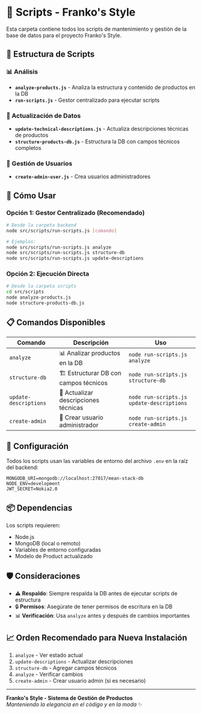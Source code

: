 # 📁 Scripts - Franko's Style

Esta carpeta contiene todos los scripts de mantenimiento y gestión de la base de datos para el proyecto Franko's Style.

## 🎯 Estructura de Scripts

### 📊 Análisis
- **`analyze-products.js`** - Analiza la estructura y contenido de productos en la DB
- **`run-scripts.js`** - Gestor centralizado para ejecutar scripts

### 📝 Actualización de Datos
- **`update-technical-descriptions.js`** - Actualiza descripciones técnicas de productos
- **`structure-products-db.js`** - Estructura la DB con campos técnicos completos

### 👤 Gestión de Usuarios
- **`create-admin-user.js`** - Crea usuarios administradores

## 🚀 Cómo Usar

### Opción 1: Gestor Centralizado (Recomendado)
```bash
# Desde la carpeta backend
node src/scripts/run-scripts.js [comando]

# Ejemplos:
node src/scripts/run-scripts.js analyze
node src/scripts/run-scripts.js structure-db
node src/scripts/run-scripts.js update-descriptions
```

### Opción 2: Ejecución Directa
```bash
# Desde la carpeta scripts
cd src/scripts
node analyze-products.js
node structure-products-db.js
```

## 📋 Comandos Disponibles

| Comando | Descripción | Uso |
|---------|-------------|-----|
| `analyze` | 📊 Analizar productos en la DB | `node run-scripts.js analyze` |
| `structure-db` | 🏗️ Estructurar DB con campos técnicos | `node run-scripts.js structure-db` |
| `update-descriptions` | 📝 Actualizar descripciones técnicas | `node run-scripts.js update-descriptions` |
| `create-admin` | 👤 Crear usuario administrador | `node run-scripts.js create-admin` |

## 🔧 Configuración

Todos los scripts usan las variables de entorno del archivo `.env` en la raíz del backend:

```env
MONGODB_URI=mongodb://localhost:27017/mean-stack-db
NODE_ENV=development
JWT_SECRET=Nokia2.0
```

## 📦 Dependencias

Los scripts requieren:
- Node.js
- MongoDB (local o remoto)
- Variables de entorno configuradas
- Modelo de Product actualizado

## 🛡️ Consideraciones

- ⚠️ **Respaldo**: Siempre respalda la DB antes de ejecutar scripts de estructura
- 🔒 **Permisos**: Asegúrate de tener permisos de escritura en la DB
- 📊 **Verificación**: Usa `analyze` antes y después de cambios importantes

## 📈 Orden Recomendado para Nueva Instalación

1. `analyze` - Ver estado actual
2. `update-descriptions` - Actualizar descripciones
3. `structure-db` - Agregar campos técnicos
4. `analyze` - Verificar cambios
5. `create-admin` - Crear usuario admin (si es necesario)

---

**Franko's Style - Sistema de Gestión de Productos**  
*Manteniendo la elegancia en el código y en la moda* ✨